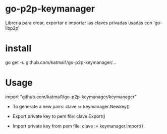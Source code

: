 # go-p2p-keymanager
Libreria para crear, exportar e importar las claves privadas usadas con 'go-libp2p'

# install
go get -u github.com/katmai1/go-p2p-keymanager/...

# Usage
    
  import "github.com/katmai1/go-p2p-keymanager/keymanager"

- To generate a new pairs:
    clave := keymanager.Newkey()

- Export private key to pem file:
    clave.Export()

- Import private key from pem file:
    clave := keymanager.Import()